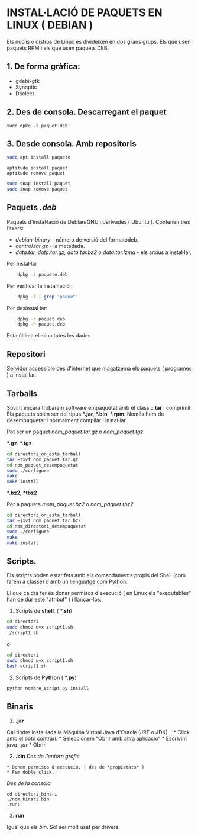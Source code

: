 # INSTAL·LACIÓ DE PAQUETS EN LINUX ( DEBIAN )

Els nuclis o distros de Linux es divideixen en dos grans grups. Els que usen paquets RPM i els que usen paquets DEB.

## 1.  De forma gràfica:

*   gdebi-gtk
*   Synaptic
*   Dselect
    
## 2.  Des de consola. Descarregant el paquet
```
sudo dpkg –i paquet.deb
```
## 3.  Desde consola. Amb repositoris
```bash
sudo apt install paquete
```
```
aptitude install paquet
aptitude remove paquet
```
```bash
sudo snap install paquet
sudo snap remove paquet
```

## Paquets *.deb* 
Paquets d'instal·lació de Debian/GNU i derivades ( Ubuntu ).
Contenen tres fitxers:

*   *debian-binary* -  número de versió del formatodeb. 
*   *control.tar.gz* - la metadada.
*   *data.tar, data.tar.gz, data.tar.bz2 o data.tar.lzma* - els arxius a instal·lar.


Per instal·lar
```bash
    dpkg -i paquete.deb
```
Per verificar la instal·lació :
```bash
    dpkg -l | grep 'paquet'
```
Per desinstal·lar:
```bash
    dpkg -r paquet.deb
    dpkg -P paquet.deb 
```
Esta última elimina totes les dades 

## Repositori
Servidor accessible des d'internet que magatzema els paquets ( programes ) a instal·lar. 

## Tarballs

Sovint encara trobarem software empaquetat amb el clàssic **tar** i comprimit.  Els paquets solen ser del tipus **\*.jar, \*.bin, \*.rpm**.
Només hem de desempaquetar i normalment compilar i instal·lar.

Pot ser un paquet *nom_paquet.tar.gz* o *nom_paquet.tgz*. 

**\*.gz. \*.tgz**

```bash
cd directori_on_esta_tarball
tar –zxvf nom_paquet.tar.gz 
cd nom_paquet_desempaquetat
sudo ./configure
make
make install
```
**\*.bz2, \*tbz2**

Per a paquets *mom_paquet.bz2* o *nom_paquet.tbz2*
```bash
cd directori_on_esta_tarball
tar –jxvf nom_paquet.tar.bz2
cd nom_directori_desempaquetat
sudo ./configure
make
make install
```

## Scripts.
Els scripts poden estar fets amb els comandaments propis del Shell (com farem a classe) o amb un llenguatge com Python.

El que caldrà fer és donar permisos d'execució ( en Linux els "executables" han de dur este "atribut" ) i llançar-los:

1.  Scripts de **shell**. ( **\*.sh**)
```bash
cd directori
sudo chmod u+x script1.sh
./script1.sh
```
o 
```bash
cd directori
sudo chmod u+x script1.sh
bash script1.sh
```

2.  Scripts de **Python** ( **\*.py**)
```bash
python nombre_script.py install
```

## Binaris
1.  **.jar**

Cal tindre instal·lada la Màquina Virtual Java d'Oracle (JRE o JDK). :
    *   Click amb el botó contrari.
    *   Seleccionem "Obrir amb altra aplicació"
    *   Escrivim *java –jar* 
    *   Obrir
    
2.  **.bin**
*Des de l'entorn gràfic* 
>
    * Donem permisos d'execució. ( des de *propietats* )
    * Fem doble click.
	
*Des de la consola*
```
cd directori_binari
./nom_binari.bin
.run:
```

3.  **run** 

Igual que els *bin*. Sol ser molt usat per drivers.
